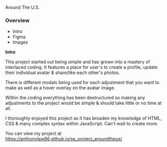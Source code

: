 Around The U.S.

### Overview

- Intro
- Figma
- Images

**Intro**

This project started out being simple and has grown into a mastery of interlaced coding. 
It features a place for user's to create a profile, update their individual avatar & share/like each other's photos.

There is different modals being used for each adjustment that you want to make as well as a hover overlay on the avatar image.

Within the coding everything has been destructured so making any adjustments to the project would be simple & should take little 
or no time at all.

I thoroughly enjoyed this project as it has broaden my knowledge of HTML, CSS & many complex syntax within JavaScript.
Can't wait to create more.

You can view my project at https://anthonylaw86.github.io/se_project_aroundtheus/
